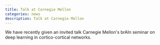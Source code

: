 ```yaml
---
title: Talk at Carnegie Mellon
categories: news
description: Talk at Carnegie Mellon
---
```


We have recently given an invited talk Carnegie Mellon's brAIn seminar on deep learning in cortico-cortical networks.